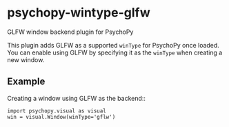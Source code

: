 # psychopy-wintype-glfw
GLFW window backend plugin for PsychoPy

This plugin adds GLFW as a supported `winType` for PsychoPy once loaded. You can enable using GLFW by specifying it as 
the `winType` when creating a new window. 

## Example

Creating a window using GLFW as the backend::

    import psychopy.visual as visual
    win = visual.Window(winType='gflw')
